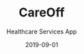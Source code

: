 ---
title: CareOff
subtitle: Healthcare Services App
layout: default
modal-id: 4
date: 2019-09-01
img: careoff2.png
thumbnail: Careoff-thumbnail.png
alt:  CareOff
project-date: November 2018
client: Nitin Awate
category: Web & Mobile API Development
description: CareOff is one of the most useful mobile applications & web development platforms that quickly & reliably connects caregivers to residential homes to provide help to the patients. Built with utmost precision, CareOff is a website crafted with a vision to help, assist & aid. The online platform facilitates daily wage caregivers with consistent employment and the residential homes the ease to arrange low-cost caregivers for the disabled. The app removes the problem of overspending, inefficiency & understaffing for both the entities. <br/><br/> Key Features - <br/> Saves time & money of the facility providers.<br/>Gives caregivers the control to manage their schedules & get reasonably paid.<br/>Serves high-quality care to the residents (old/disabled/anyone in need).<br/>Fair, convenient & human group industry.<br/><br/>How It Works?<br/>With now a year into web development, it is rippling its way to masses now. Besides having great features, CareOff also has an extensively strong backend with serverless,  AWS lambda, state machines, simple queue service, simple notification service, and the evergreen Node JS. The database is built on MySQL with Sequelize ORM and a detailed front end built with the framework of Angular 6. The app is extremely powerful and serves a great deal to society.
link:  https://careoff.com
status: Past
---